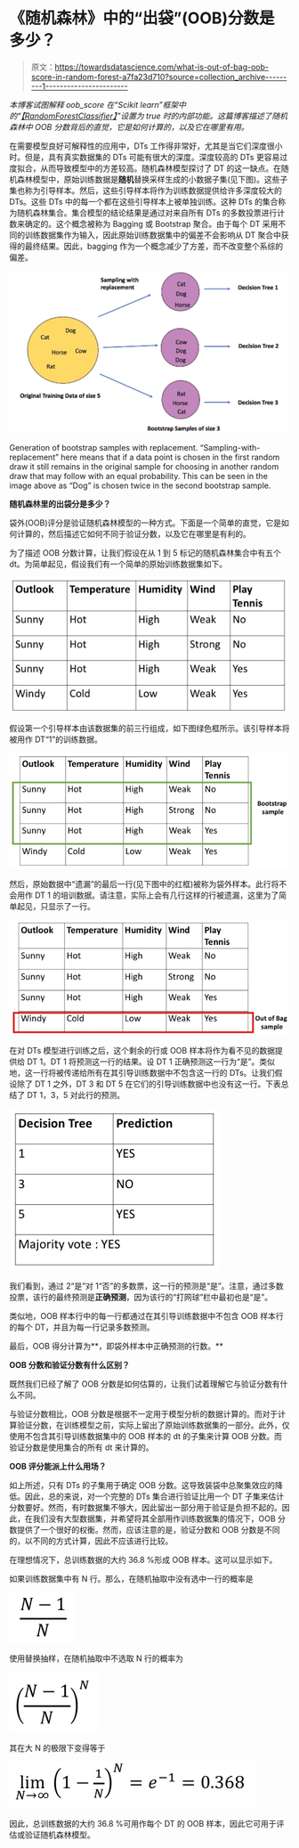 # 《随机森林》中的“出袋”(OOB)分数是多少？

> 原文：<https://towardsdatascience.com/what-is-out-of-bag-oob-score-in-random-forest-a7fa23d710?source=collection_archive---------1----------------------->

*本博客试图解释 oob_score 在“Scikit learn”框架中的“*[*【RandomForestClassifier】*](https://scikit-learn.org/stable/modules/generated/sklearn.ensemble.RandomForestClassifier.html#sklearn.ensemble.RandomForestClassifier)*”设置为 true 时的内部功能。这篇博客描述了随机森林中 OOB 分数背后的直觉，它是如何计算的，以及它在哪里有用。*

在需要模型良好可解释性的应用中，DTs 工作得非常好，尤其是当它们深度很小时。但是，具有真实数据集的 DTs 可能有很大的深度。深度较高的 DTs 更容易过度拟合，从而导致模型中的方差较高。随机森林模型探讨了 DT 的这一缺点。在随机森林模型中，原始训练数据是**随机**替换采样生成的小数据子集(见下图)。这些子集也称为引导样本。然后，这些引导样本将作为训练数据提供给许多深度较大的 DTs。这些 DTs 中的每一个都在这些引导样本上被单独训练。这种 DTs 的集合称为随机森林集合。集合模型的结论结果是通过对来自所有 DTs 的多数投票进行计数来确定的。这个概念被称为 Bagging 或 Bootstrap 聚合。由于每个 DT 采用不同的训练数据集作为输入，因此原始训练数据集中的偏差不会影响从 DT 聚合中获得的最终结果。因此，bagging 作为一个概念减少了方差，而不改变整个系综的偏差。

![](img/55965c0e42dc1d9d666234720e7d3807.png)

Generation of bootstrap samples with replacement. “Sampling-with-replacement” here means that if a data point is chosen in the first random draw it still remains in the original sample for choosing in another random draw that may follow with an equal probability. This can be seen in the image above as “Dog” is chosen twice in the second bootstrap sample.

**随机森林里的出袋分是多少？**

袋外(OOB)评分是验证随机森林模型的一种方式。下面是一个简单的直觉，它是如何计算的，然后描述它如何不同于验证分数，以及它在哪里是有利的。

为了描述 OOB 分数计算，让我们假设在从 1 到 5 标记的随机森林集合中有五个 dt。为简单起见，假设我们有一个简单的原始训练数据集如下。

![](img/b8770b3b972e87011cdd506ba9186feb.png)

假设第一个引导样本由该数据集的前三行组成，如下图绿色框所示。该引导样本将被用作 DT“1”的训练数据。

![](img/f78db3fd344625abd1ba4cd54d87efec.png)

然后，原始数据中“遗漏”的最后一行(见下图中的红框)被称为袋外样本。此行将不会用作 DT 1 的培训数据。请注意，实际上会有几行这样的行被遗漏，这里为了简单起见，只显示了一行。

![](img/5af23f2ccaffbbbecb41aa7ee942e2aa.png)

在对 DTs 模型进行训练之后，这个剩余的行或 OOB 样本将作为看不见的数据提供给 DT 1。DT 1 将预测这一行的结果。设 DT 1 正确预测这一行为“是”。类似地，这一行将被传递给所有在其引导训练数据中不包含这一行的 DTs。让我们假设除了 DT 1 之外，DT 3 和 DT 5 在它们的引导训练数据中也没有这一行。下表总结了 DT 1，3，5 对此行的预测。

![](img/27fc7add40ea8285d7e092cb157e7ef0.png)

我们看到，通过 2“是”对 1“否”的多数票，这一行的预测是“是”。注意，通过多数投票，该行的最终预测是**正确预测**，因为该行的“打网球”栏中最初也是“是”。

类似地，OOB 样本行中的每一行都通过在其引导训练数据中不包含 OOB 样本行的每个 DT，并且为每一行记录多数预测。

最后，OOB 得分计算为**，即袋外样本中正确预测的行数。**

**OOB 分数和验证分数有什么区别？**

既然我们已经了解了 OOB 分数是如何估算的，让我们试着理解它与验证分数有什么不同。

与验证分数相比，OOB 分数是根据不一定用于模型分析的数据计算的。而对于计算验证分数，在训练模型之前，实际上留出了原始训练数据集的一部分。此外，仅使用不包含其引导训练数据集中的 OOB 样本的 dt 的子集来计算 OOB 分数。而验证分数是使用集合的所有 dt 来计算的。

**OOB 评分能派上什么用场？**

如上所述，只有 DTs 的子集用于确定 OOB 分数。这导致装袋中总聚集效应的降低。因此，总的来说，对一个完整的 DTs 集合进行验证比用一个 DT 子集来估计分数要好。然而，有时数据集不够大，因此留出一部分用于验证是负担不起的。因此，在我们没有大型数据集，并希望将其全部用作训练数据集的情况下，OOB 分数提供了一个很好的权衡。然而，应该注意的是，验证分数和 OOB 分数是不同的，以不同的方式计算，因此不应该进行比较。

在理想情况下，总训练数据的大约 36.8 %形成 OOB 样本。这可以显示如下。

如果训练数据集中有 N 行。那么，在随机抽取中没有选中一行的概率是

![](img/aa96b8397a0ebb6358417fe961737a2d.png)

使用替换抽样，在随机抽取中不选取 N 行的概率为

![](img/b40d00b1e1f70c52734d661d44c1d744.png)

其在大 N 的极限下变得等于

![](img/fabff3f9ccb746835a636dd2f7cde651.png)

因此，总训练数据的大约 36.8 %可用作每个 DT 的 OOB 样本，因此它可用于评估或验证随机森林模型。